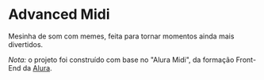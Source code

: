 # Advanced Midi

Mesinha de som com memes, feita para tornar momentos ainda mais divertidos.

_Nota:_ o projeto foi construído com base no "Alura Midi", da formação Front-End da [Alura](https://www.alura.com.br/).
